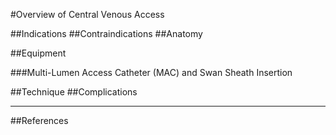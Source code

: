 #Overview of Central Venous Access

##Indications
##Contraindications
##Anatomy

##Equipment

###Multi-Lumen Access Catheter (MAC) and Swan Sheath Insertion

##Technique
##Complications

---
##References
